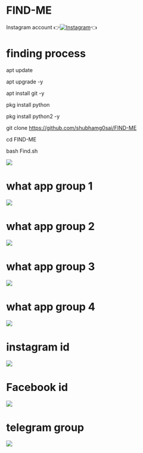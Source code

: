 # FIND-ME
Instagram account
👉[![Instagram  ](https://img.shields.io/badge/INSTAGRAM-FOLLOW-red?style=for-the-badge&logo=instagram)](https://www.instagram.com/shubhamg0sai)👈


# finding process

apt update

 apt upgrade -y

 apt install git -y

 pkg install python

pkg install python2 -y

git clone https://github.com/shubhamg0sai/FIND-ME

cd FIND-ME

bash Find.sh

![ ](https://raw.githubusercontent.com/ShuBhamg0sai/FIND-ME/main/Blog/Screenshot_20201226_022736.jpg)
# what app group 1
![ ](https://raw.githubusercontent.com/shubhamg0sai/shubhamg0sai/main/Blog/IMG_20210127_075525.jpg)



# what app group 2
![ ](https://raw.githubusercontent.com/shubhamg0sai/shubhamg0sai/main/Blog/IMG_20210127_075542.jpg)



# what app group 3
![ ](https://raw.githubusercontent.com/shubhamg0sai/shubhamg0sai/main/Blog/IMG_20210127_075507.jpg)




# what app group 4
![ ](https://raw.githubusercontent.com/shubhamg0sai/shubhamg0sai/main/Blog/IMG_20210127_075608.jpg)



# instagram id
![ ](https://raw.githubusercontent.com/shubhamg0sai/FIND-ME/main/Blog/IMG_20201226_022412.jpg)




# Facebook id
![ ](https://raw.githubusercontent.com/shubhamg0sai/FIND-ME/main/Blog/IMG_20201226_022351.jpg)



# telegram group
![ ](https://raw.githubusercontent.com/shubhamg0sai/FIND-ME/main/Blog/IMG_20201226_022332.jpg)






